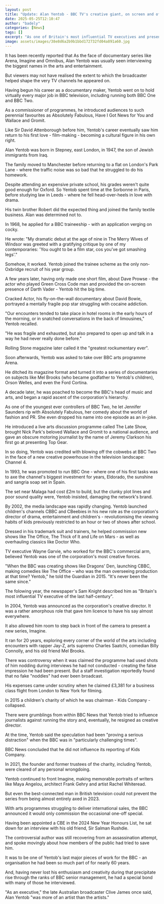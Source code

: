```yaml
---
layout: post
title: "Update: Alan Yentob - BBC TV's creative giant, on screen and off"
date: 2025-05-25T12:10:47
author: "badely"
categories: [News]
tags: []
excerpt: "As one of Britain's most influential TV executives and presenters, he helped shape the modern BBC."
image: assets/images/38e8d6a2b9b1bbd172732fd04a891a60.jpg
---
```


It has been recently reported that As the face of documentary series like Arena, Imagine and Omnibus, Alan Yentob was usually seen interviewing the biggest names in the arts and entertainment.

But viewers may not have realised the extent to which the broadcaster helped shape the very TV channels he appeared on.

Having begun his career as a documentary maker, Yentob went on to hold virtually every major job in BBC television, including running both BBC One and BBC Two. 

As a commissioner of programmes, he introduced audiences to such perennial favourites as Absolutely Fabulous, Have I Got News for You and Wallace and Gromit.

Like Sir David Attenborough before him, Yentob's career eventually saw him return to his first love - film-making - becoming a cultural figure in his own right.

Alan Yentob was born in Stepney, east London, in 1947, the son of Jewish immigrants from Iraq.

The family moved to Manchester before returning to a flat on London's Park Lane - where the traffic noise was so bad that he struggled to do his homework.

Despite attending an expensive private school, his grades weren't quite good enough for Oxford. So Yentob spent time at the Sorbonne in Paris, before studying law in Leeds - where he fell head-over-heels in love with drama.

His twin brother Robert did the expected thing and joined the family textile business. Alan was determined not to.

In 1968, he applied for a BBC traineeship - with an application verging on cocky.

He wrote: "My dramatic debut at the age of nine in The Merry Wives of Windsor was greeted with a gratifying critique by one of my contemporaries: 'You ought to be a film star, cos you've got smashing legs'."

Somehow, it worked. Yentob joined the trainee scheme as the only non-Oxbridge recruit of his year group.

A few years later, having only made one short film, about Dave Prowse - the actor  who played Green Cross Code man and provided the on-screen presence of Darth Vader - Yentob hit the big time.

Cracked Actor, his fly-on-the-wall documentary about David Bowie, portrayed a mentally fragile pop star struggling with cocaine addiction.

"Our encounters tended to take place in hotel rooms in the early hours of the morning, or in snatched conversations in the back of limousines," Yentob recalled.

"He was fragile and exhausted, but also prepared to open up and talk in a way he had never really done before."

Rolling Stone magazine later called it the "greatest rockumentary ever".

Soon afterwards, Yentob was asked to take over BBC arts programme Arena.

He ditched its magazine format and turned it into a series of documentaries on subjects like Mel Brooks (who became godfather to Yentob's children), Orson Welles, and even the Ford Cortina.

A decade later, he was poached to become the BBC's head of music and arts, and began a rapid ascent of the corporation's hierarchy.

As one of the youngest ever controllers of BBC Two, he let Jennifer Saunders rip with Absolutely Fabulous, her comedy about the world of fashion and PR. She even dropped his name into one episode as an in-joke.

He introduced a live arts discussion programme called The Late Show, brought Nick Park's beloved Wallace and Gromit to a national audience, and gave an obscure motoring journalist by the name of Jeremy Clarkson his first go at presenting Top Gear.

In so doing, Yentob was credited with blowing off the cobwebs at BBC Two in the face of a new creative powerhouse in the television landscape: Channel 4.

In 1993, he was promoted to run BBC One - where one of his first tasks was to axe the channel's biggest investment for years, Eldorado, the sunshine and sangria soap set in Spain.

The set near Malaga had cost £2m to build, but the clunky plot lines and poor sound quality were, Yentob insisted, damaging the network's brand.

By 2002, the media landscape was rapidly changing. Yentob launched children's channels CBBC and CBeebies in his new role as the corporation's director of drama, entertainment and children's - revolutionising the viewing habits of kids previously restricted to an hour or two of shows after school.

Dressed in his trademark suit and trainers, he helped commission new shows like The Office, The Thick of It and Life on Mars - as well as overhauling classics like Doctor Who.

TV executive Wayne Garvie, who worked for the BBC's commercial arm, believed Yentob was one of the corporation's most creative forces.

"When the BBC was creating shows like Dragons' Den, launching CBBC, making comedies like The Office – who was the man overseeing production at that time? Yentob," he told the Guardian in 2015. "It's never been the same since."

The folowing year, the newspaper's Sam Knight described him as "Britain's most influential TV executive of the last half-century".

In 2004, Yentob was announced as the corporation's creative director. It was a rather amorphous role that gave him licence to have his say almost everywhere.

It also allowed him room to step back in front of the camera to present a new series, Imagine.

It ran for 20 years, exploring every corner of the world of the arts including encounters with rapper Jay-Z, arts supremo Charles Saatchi, comedian Billy Connolly, and his old friend Mel Brooks.

There was controversy when it was claimed the programme had used shots of him nodding during interviews he had not conducted - creating the false impression he had been present. But a staff investigation reportedly found that no fake "noddies" had ever been broadcast.

His expenses came under scrutiny when he claimed £3,381 for a business class flight from London to New York for filming.

In 2015 a children's charity of which he was chairman - Kids Company - collapsed.

There were grumblings from within BBC News that Yentob tried to influence journalists against running the story and, eventually, he resigned as creative director.

At the time, Yentob said the speculation had been "proving a serious distraction" when the BBC was in "particularly challenging times".

BBC News concluded that he did not influence its reporting of Kids Company.

In 2021, the founder and former trustees of the charity, including Yentob, were cleared of any personal wrongdoing.

Yentob continued to front Imagine, making memorable portraits of writers like Maya Angelou, architect Frank Gehry and artist Rachel Whiteread.

But even the best-connected man in British television could not prevent the series from being almost entirely axed in 2023. 

With arts programmes struggling to deliver international sales, the BBC announced it would only commission the occasional one-off special. 

Having been appointed a CBE in the 2024 New Year Honours List, he sat down for an interview with his old friend, Sir Salman Rushdie.

The controversial author was still recovering from an assassination attempt, and spoke movingly about how members of the public had tried to save him.

It was to be one of Yentob's last major pieces of work for the BBC - an organisation he had been so much part of for nearly 60 years.

And, having never lost his enthusiasm and creativity during that precipitate rise through the ranks of BBC senior management, he had a special bond with many of those he interviewed.

"As an executive," the late Australian broadcaster Clive James once said, Alan Yentob "was more of an artist than the artists."

